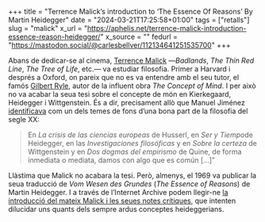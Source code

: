 +++
title = "Terrence Malick’s introduction to ‘The Essence Of Reasons’ By Martin Heidegger"
date = "2024-03-21T17:25:58+01:00"
tags = ["retalls"]
slug = "malick"
x_url = "https://aphelis.net/terrence-malick-introduction-essence-reason-heidegger/"
x_source = ""
fedurl = "https://mastodon.social/@carlesbellver/112134641251535700"
+++

Abans de dedicar-se al cinema, [Terrence Malick](https://en.wikipedia.org/wiki/Terrence_Malick) —*Badlands*, *The Thin Red Line*, *The Tree of Life*, etc.— va estudiar filosofia. Primer a Harvard i després a Oxford, on pareix que no es va entendre amb el seu tutor, el famós [Gilbert Ryle](https://en.wikipedia.org/wiki/Gilbert_Ryle), autor de la influent obra *The Concept of Mind*. I per això no va acabar la seua tesi sobre el concepte de món en Kierkegaard, Heidegger i Wittgenstein. És a dir, precisament allò que Manuel Jiménez [identificava](/2018/02/16/treuren-lentrellat.html) com un dels temes de fons d’una bona part de la filosofia del segle XX:

> En *La crisis de las ciencias europeas* de Husserl, en *Ser y Tiempo*de Heidegger, en las *Investigaciones filosóficas* y en *Sobre la certeza* de Wittgenstein y en *Dos dogmas del empirismo* de Quine, de forma inmediata o mediata, damos con algo que es común […]”

Llàstima que Malick no acabara la tesi. Però, almenys, el 1969 va publicar la seua traducció de *Vom Wesen des Grundes* (*The Essence of Reasons*) de Martin Heidegger. I a través de l’Internet Archive podem llegir-ne [la introducció del mateix Malick i les seues notes crítiques](https://archive.org/details/MALICK1969IntroductionCriticalNotesEssenceOfReasons), que intenten dilucidar uns quants dels sempre ardus conceptes heideggerians.

